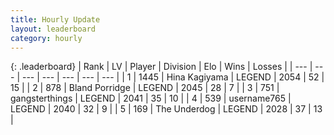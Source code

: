 ```yaml
---
title: Hourly Update
layout: leaderboard
category: hourly
---
```


{: .leaderboard}
| Rank | LV | Player | Division | Elo | Wins | Losses |
| --- | --- | --- | --- | --- | --- | --- |
| <span data-change="0">1</span> | 1445 | <span title="ID: 315148">Hina Kagiyama</span> | LEGEND | <span data-change="0">2054</span> | <span data-change="0">52</span> | <span data-change="0">15</span> |
| <span data-change="0">2</span> | 878 | <span title="ID: 466895">Bland Porridge</span> | LEGEND | <span data-change="0">2045</span> | <span data-change="0">28</span> | <span data-change="0">7</span> |
| <span data-change="0">3</span> | 751 | <span title="ID: 92077">gangsterthings</span> | LEGEND | <span data-change="0">2041</span> | <span data-change="0">35</span> | <span data-change="0">10</span> |
| <span data-change="0">4</span> | 539 | <span title="ID: 188640">username765</span> | LEGEND | <span data-change="8">2040</span> | <span data-change="1">32</span> | <span data-change="0">9</span> |
| <span data-change="0">5</span> | 169 | <span title="ID: 514789">The Underdog</span> | LEGEND | <span data-change="6">2028</span> | <span data-change="1">37</span> | <span data-change="0">13</span> |